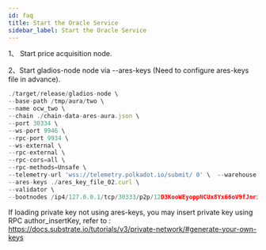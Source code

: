 ```yaml
---
id: faq
title: Start the Oracle Service
sidebar_label: Start the Oracle Service
---
```

1、 Start price acquisition node.

2、Start gladios-node node via --ares-keys (Need to configure ares-keys file in advance).

```javascript
./target/release/gladios-node \  
--base-path /tmp/aura/two \  
--name ocw_two \  
--chain ./chain-data-ares-aura.json \  
--port 30334 \  
--ws-port 9946 \  
--rpc-port 9934 \  
--ws-external \  
--rpc-external \  
--rpc-cors=all \  
--rpc-methods=Unsafe \  
--telemetry-url 'wss://telemetry.polkadot.io/submit/ 0' \  --warehouse http://YOURIP:PORT \  
--ares-keys ./ares_key_file_02.curl \  
--validator \  
--bootnodes /ip4/127.0.0.1/tcp/30333/p2p/12D3KooWEyoppNCUx8Yx66oV9fJnriXwCcXwDDUA2kj6vnc6iDEp
```


If loading private key not using ares-keys, you may insert private key using RPC author_insertKey, refer to : https://docs.substrate.io/tutorials/v3/private-network/#generate-your-own-keys